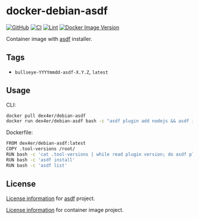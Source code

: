 # docker-debian-asdf

[![GitHub](https://img.shields.io/github/v/tag/dex4er/docker-debian-asdf)](https://github.com/dex4er/docker-debian-asdf)
[![CI](https://github.com/dex4er/docker-debian-asdf/actions/workflows/ci.yaml/badge.svg)](https://github.com/dex4er/docker-debian-asdf/actions/workflows/ci.yaml)
[![Lint](https://github.com/dex4er/docker-debian-asdf/actions/workflows/lint.yaml/badge.svg)](https://github.com/dex4er/docker-debian-asdf/actions/workflows/lint.yaml)
[![Docker Image Version](https://img.shields.io/docker/v/dex4er/debian-asdf/latest?label=docker&logo=docker)](https://hub.docker.com/r/dex4er/debian-asdf)

Container image with [asdf](https://asdf-vm.com/) installer.

## Tags

- `bullseye-YYYYmmdd-asdf-X.Y.Z`, `latest`

## Usage

CLI:

```sh
docker pull dex4er/debian-asdf
docker run dex4er/debian-asdf bash -c "asdf plugin add nodejs && asdf install nodejs latest && asdf global nodejs latest && node -v"
```

Dockerfile:

```sh
FROM dex4er/debian-asdf:latest
COPY .tool-versions /root/
RUN bash -c 'cat .tool-versions | while read plugin version; do asdf plugin add $plugin; done'
RUN bash -c 'asdf install'
RUN bash -c 'asdf list'
```

## License

[License information](https://github.com/asdf-vm/asdf/blob/master/LICENSE) for
[asdf](https://asdf-vm.com/) project.

[License
information](https://github.com/dex4er/docker-debian-asdf/blob/main/LICENSE) for
container image project.
